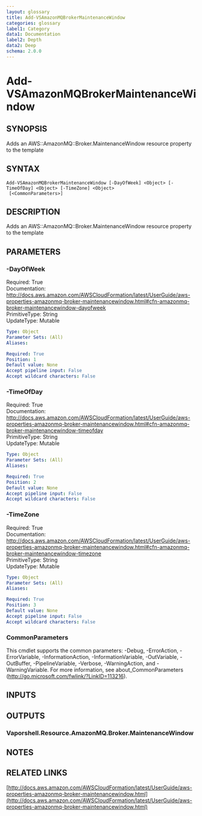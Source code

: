 ```yaml
---
layout: glossary
title: Add-VSAmazonMQBrokerMaintenanceWindow
categories: glossary
label1: Category
data1: Documentation
label2: Depth
data2: Deep
schema: 2.0.0
---
```


# Add-VSAmazonMQBrokerMaintenanceWindow

## SYNOPSIS
Adds an AWS::AmazonMQ::Broker.MaintenanceWindow resource property to the template

## SYNTAX

```
Add-VSAmazonMQBrokerMaintenanceWindow [-DayOfWeek] <Object> [-TimeOfDay] <Object> [-TimeZone] <Object>
 [<CommonParameters>]
```

## DESCRIPTION
Adds an AWS::AmazonMQ::Broker.MaintenanceWindow resource property to the template

## PARAMETERS

### -DayOfWeek
Required: True    
Documentation: http://docs.aws.amazon.com/AWSCloudFormation/latest/UserGuide/aws-properties-amazonmq-broker-maintenancewindow.html#cfn-amazonmq-broker-maintenancewindow-dayofweek    
PrimitiveType: String    
UpdateType: Mutable

```yaml
Type: Object
Parameter Sets: (All)
Aliases:

Required: True
Position: 1
Default value: None
Accept pipeline input: False
Accept wildcard characters: False
```

### -TimeOfDay
Required: True    
Documentation: http://docs.aws.amazon.com/AWSCloudFormation/latest/UserGuide/aws-properties-amazonmq-broker-maintenancewindow.html#cfn-amazonmq-broker-maintenancewindow-timeofday    
PrimitiveType: String    
UpdateType: Mutable

```yaml
Type: Object
Parameter Sets: (All)
Aliases:

Required: True
Position: 2
Default value: None
Accept pipeline input: False
Accept wildcard characters: False
```

### -TimeZone
Required: True    
Documentation: http://docs.aws.amazon.com/AWSCloudFormation/latest/UserGuide/aws-properties-amazonmq-broker-maintenancewindow.html#cfn-amazonmq-broker-maintenancewindow-timezone    
PrimitiveType: String    
UpdateType: Mutable

```yaml
Type: Object
Parameter Sets: (All)
Aliases:

Required: True
Position: 3
Default value: None
Accept pipeline input: False
Accept wildcard characters: False
```

### CommonParameters
This cmdlet supports the common parameters: -Debug, -ErrorAction, -ErrorVariable, -InformationAction, -InformationVariable, -OutVariable, -OutBuffer, -PipelineVariable, -Verbose, -WarningAction, and -WarningVariable.
For more information, see about_CommonParameters (http://go.microsoft.com/fwlink/?LinkID=113216).

## INPUTS

## OUTPUTS

### Vaporshell.Resource.AmazonMQ.Broker.MaintenanceWindow

## NOTES

## RELATED LINKS

[http://docs.aws.amazon.com/AWSCloudFormation/latest/UserGuide/aws-properties-amazonmq-broker-maintenancewindow.html](http://docs.aws.amazon.com/AWSCloudFormation/latest/UserGuide/aws-properties-amazonmq-broker-maintenancewindow.html)

